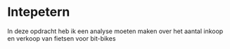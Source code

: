 # Intepetern
In deze opdracht heb ik een analyse moeten maken over het aantal inkoop en verkoop van fietsen voor bit-bikes
